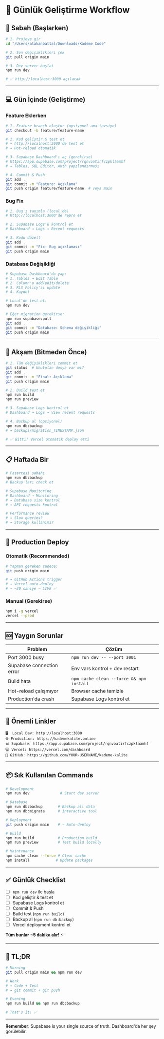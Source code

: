 # 📅 Günlük Geliştirme Workflow

## 🌅 Sabah (Başlarken)

```bash
# 1. Projeye gir
cd "/Users/atakanbattal/Downloads/Kademe Code"

# 2. Son değişiklikleri çek
git pull origin main

# 3. Dev server başlat
npm run dev

# ✅ http://localhost:3000 açılacak
```

---

## 💻 Gün İçinde (Geliştirme)

### Feature Eklerken

```bash
# 1. Feature branch oluştur (opsiyonel ama tavsiye)
git checkout -b feature/feature-name

# 2. Kod geliştir & test et
# → http://localhost:3000'de test et
# → Hot-reload otomatik

# 3. Supabase Dashboard'ı aç (gerekirse)
# https://app.supabase.com/project/rqnvoatirfczpklaamhf
# → Tables, SQL Editor, Auth yapılandırması

# 4. Commit & Push
git add .
git commit -m "Feature: Açıklama"
git push origin feature/feature-name  # veya main
```

### Bug Fix

```bash
# 1. Bug'ı tanımla (local'de)
# http://localhost:3000'de repro et

# 2. Supabase Logs'u kontrol et
# Dashboard → Logs → Recent requests

# 3. Kodu düzelt
git add .
git commit -m "Fix: Bug açıklaması"
git push origin main
```

### Database Değişikliği

```bash
# Supabase Dashboard'da yap:
# 1. Tables → Edit Table
# 2. Column'u add/edit/delete
# 3. RLS Policy'si update
# 4. Kaydet

# Local'de test et:
npm run dev

# Eğer migration gerekirse:
npm run supabase:pull
git add .
git commit -m "Database: Schema değişikliği"
git push origin main
```

---

## 🌙 Akşam (Bitmeden Önce)

```bash
# 1. Tüm değişiklikleri commit et
git status  # Unutulan dosya var mı?
git add .
git commit -m "Final: Açıklama"
git push origin main

# 2. Build test et
npm run build
npm run preview

# 3. Supabase Logs kontrol et
# Dashboard → Logs → View recent requests

# 4. Backup al (opsiyonel)
npm run db:backup
# → backups/migration_TIMESTAMP.json

# ✅ Bitti! Vercel otomatik deploy etti
```

---

## 📋 Haftada Bir

```bash
# Pazartesi sabahı
npm run db:backup
# Backup'ları check et

# Supabase Monitoring
# Dashboard → Monitoring
# → Database size kontrol
# → API requests kontrol

# Performance review
# → Slow queries?
# → Storage kullanımı?
```

---

## 🚀 Production Deploy

### Otomatik (Recommended)
```bash
# Yapman gereken sadece:
git push origin main

# → GitHub Actions trigger
# → Vercel auto-deploy
# → ~30 saniye → LIVE ✅
```

### Manual (Gerekirse)
```bash
npm i -g vercel
vercel --prod
```

---

## 🆘 Yaygın Sorunlar

| Problem | Çözüm |
|---------|-------|
| Port 3000 busy | `npm run dev -- --port 3001` |
| Supabase connection error | Env vars kontrol + dev restart |
| Build hata | `npm cache clean --force && npm install` |
| Hot-reload çalışmıyor | Browser cache temizle |
| Production'da crash | Supabase Logs kontrol et |

---

## 🔗 Önemli Linkler

```
🖥️  Local Dev: http://localhost:3000
🌐 Production: https://kademekalite.online
📊 Supabase: https://app.supabase.com/project/rqnvoatirfczpklaamhf
💻 Vercel: https://vercel.com/dashboard
📝 GitHub: https://github.com/YOUR-USERNAME/kademe-kalite
```

---

## 📦 Sık Kullanılan Commands

```bash
# Development
npm run dev              # Start dev server

# Database
npm run db:backup       # Backup all data
npm run db:migrate      # Interactive tool

# Deployment
git push origin main    # → Auto-deploy

# Build
npm run build           # Production build
npm run preview         # Test build locally

# Maintenance
npm cache clean --force # Clear cache
npm install            # Update packages
```

---

## ✅ Günlük Checklist

- [ ] `npm run dev` ile başla
- [ ] Kod geliştir & test et
- [ ] Supabase Logs kontrol et
- [ ] Commit & Push
- [ ] Build test (`npm run build`)
- [ ] Backup al (`npm run db:backup`)
- [ ] Vercel deployment kontrol et

**Tüm bunlar ~5 dakika alır!** ⚡

---

## 🎯 TL;DR

```bash
# Morning
git pull origin main && npm run dev

# Work
# → Code + Test
# → git commit + git push

# Evening
npm run build && npm run db:backup

# That's it! ✅
```

---

**Remember**: Supabase is your single source of truth. Dashboard'da her şey görülebilir.
